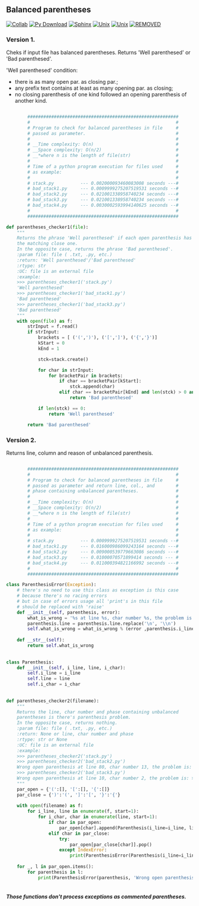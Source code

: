 ## Balanced parentheses

[![Collab](https://img.shields.io/badge/%E2%99%A5-collaborator-ff0068.svg)](https://github.com/MajorPetrov)
[![Py Download](https://img.shields.io/badge/python-3.5-red.svg)](https://www.python.org/downloads/release/python-350/)
[![Sphinx](https://img.shields.io/badge/sphinx-python%20doc%20generator-green.svg)](http://www.sphinx-doc.org/en/1.4.8/)
[![Unix](https://img.shields.io/badge/linux-command%20line-lightgrey.svg)](http://linuxcommand.org/lc3_learning_the_shell.php)
[![Unix](https://img.shields.io/badge/python-recursion%20functions-3bf4b3.svg)](http://anandology.com/python-practice-book/functional-programming.html)
[![REMOVED](https://travis-ci.org/tonythedealer/tp-info.svg?branch=master)](https://travis-ci.org/)

### Version 1.
Cheks if input file has balanced parentheses.
Returns 'Well parenthesed' or 'Bad parenthesed'.

'Well parenthesed' condition:
* there is as many open par. as closing par.;
* any prefix text contains at least as many opening par. as closing;
* no closing parenthesis of one kind followed an opening parenthesis of another kind.

```python

        #########################################################
        #                                                       #
        # Program to check for balanced parentheses in file     #
        # passed as parameter.                                  #
        #                                                       #
        # __Time complexity: O(n)                               #
        # __Space complexity: O(n/2)                            #
        # __*where n is the length of file(str)                 #
        #                                                       #
        # Time of a python program execution for files used     #
        # as example:                                           #
        #                                                       #
        # stack.py          --- 0.002000093460083008 seconds ---#                    
        # bad_stack1.py     --- 0.0009999275207519531 seconds --#
        # bad_stack2.py     --- 0.021001338958740234 seconds ---#
        # bad_stack3.py     --- 0.021001338958740234 seconds ---#
        # bad_stack4.py     --- 0.0030002593994140625 seconds --#
        #                                                       #                        
        #########################################################

def parentheses_checker1(file):
    """
    Returns the phrase 'Well parenthesed' if each open parenthesis has
    the matching close one.
    In the opposite case, returns the phrase 'Bad parenthesed'.
    :param file: file ( .txt, .py, etc.)
    :return: 'Well parenthesed'/'Bad parenthesed'
    :rtype: str
    :UC: file is an external file
    :example:
    >>> parentheses_checker1('stack.py')
    'Well parenthesed'
    >>> parentheses_checker1('bad_stack1.py')
    'Bad parenthesed'
    >>> parentheses_checker1('bad_stack3.py')
    'Bad parenthesed'
    """
    with open(file) as f:
        strInput = f.read()
        if strInput:
            brackets = [ ('(',')'), ('[',']'), ('{','}')]
            kStart = 0
            kEnd = 1

            stck=stack.create()

            for char in strInput:
                for bracketPair in brackets:
                    if char == bracketPair[kStart]:
                        stck.append(char)
                    elif char == bracketPair[kEnd] and len(stck) > 0 and stck.pop() != bracketPair[kStart]:
                        return 'Bad parenthesed'

            if len(stck) == 0:
                return 'Well parenthesed'

        return 'Bad parenthesed'
```
### Version 2.

Returns line, column and reason of unbalanced parenthesis. 

```python

        #########################################################
        #                                                       #
        # Program to check for balanced parentheses in file     #
        # passed as parameter and return line, col., and        #                          
        # phase containing unbalanced parentheses.              #
        #                                                       #
        # __Time complexity: O(n)                               #
        # __Space complexity: O(n/2)                            #
        # __*where n is the length of file(str)                 #
        #                                                       #
        # Time of a python program execution for files used     #
        # as example:                                           #
        #                                                       #
        # stack.py          --- 0.0009999275207519531 seconds --#                    
        # bad_stack1.py     --- 0.016000986099243164 seconds ---#
        # bad_stack2.py     --- 0.009000539779663086 seconds ---#
        # bad_stack3.py     --- 0.01000070571899414 seconds --- #
        # bad_stack4.py     --- 0.011000394821166992 seconds ---#
        #                                                       #                        
        #########################################################

class ParenthesisError(Exception):
    # there's no need to use this class as exception is this case
    # because there's no racing errors
    # but in case of errors usage all 'print's in this file
    # should be replaced with 'raise'
    def __init__(self, parenthesis, error):
        what_is_wrong = '%s at line %s, char number %s, the problem is >>> %s'
        parenthesis.line = parenthesis.line.replace('\n', '\\n')
        self.what_is_wrong = what_is_wrong % (error ,parenthesis.i_line-1, parenthesis.i_char-1, parenthesis.line)
 
    def __str__(self):
        return self.what_is_wrong
 
 
class Parenthesis:
    def __init__(self, i_line, line, i_char):
        self.i_line = i_line
        self.line = line
        self.i_char = i_char
 
 
def parentheses_checker2(filename):
    """
    Returns the line, char number and phase containing unbalanced
    parentheses is there's parenthesis problem.
    In the opposite case, returns nothing.
    :param file: file ( .txt, .py, etc.)
    :return: None or line, char number and phase
    :rtype: str or None
    :UC: file is an external file
    :example:
    >>> parentheses_checker2('stack.py')
    >>> parentheses_checker2('bad_stack2.py')
    Wrong open parenthesis at line 80, char number 13, the problem is: >>> def is_empty (s:\n
    >>> parentheses_checker2('bad_stack3.py')
    Wrong open parenthesis at line 10, char number 2, the problem is: >>> A [ module for stack data structure.\n
    """
    par_open = {'(':[], '[':[], '{':[]}
    par_close = {')':'(', ']':'[', '}':'{'}
    
    with open(filename) as f:
        for i_line, line in enumerate(f, start=1):
            for i_char, char in enumerate(line, start=1):
                if char in par_open:
                    par_open[char].append(Parenthesis(i_line=i_line, line=line, i_char=i_char))
                elif char in par_close:
                    try:
                        par_open[par_close[char]].pop()
                    except IndexError:
                        print(ParenthesisError(Parenthesis(i_line=i_line, line=line, i_char=i_char), 'Wrong closed parenthesis '))
    
    for _, l in par_open.items():
        for parenthesis in l:
            print(ParenthesisError(parenthesis, 'Wrong open parenthesis'))
            
```
##### Those functions don't process exceptions as commented parentheses.



